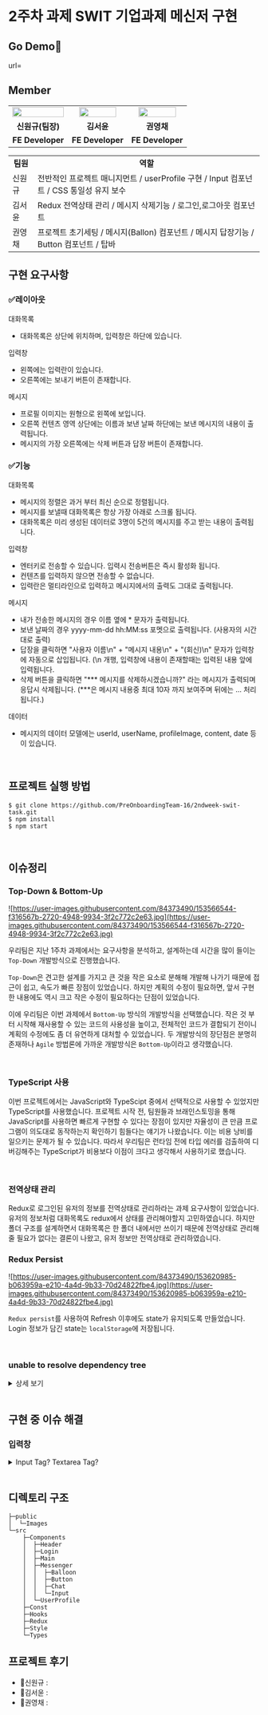 # 2주차 과제 SWIT 기업과제 메신저 구현

## Go Demo🚀

url=

## Member

<table align="center">
<tr>
<td align="center"><a href="https://github.com/WongueShin"><img src="https://media.vlpt.us/images/yeonbee/post/a3b02f02-0826-4cc9-b63e-9ddce5fbd857/wongyu.jpg" width="100%" /></a></td>
<td align="center"><a href="https://github.com/yunred"><img src="https://avatars.githubusercontent.com/u/84527643?v=4" width="85%" /></a></td>
<td align="center"><a href="https://github.com/zerochae"><img src="https://avatars.githubusercontent.com/u/84373490?v=4" width="85%" /></a></td>
</a></td>
</tr>
<tr>
<td align="center"><b>신원규(팀장)</b></td>
<td align="center"><b>김서윤</b></td>
<td align="center"><b>권영채</b></td>
</tr>
<tr>
<td align="center"><b>FE Developer</b></td>
<td align="center"><b>FE Developer</b></td>
<td align="center"><b>FE Developer</b></td>
</tr>
</table>

</table>

<table align="center">
<tr>
<td align="center"><b>팀원<b></td>
<td align="center"><b>역할</b></td>
</tr>
<tr>
<td>신원규</td>
<td>전반적인 프로젝트 매니지먼트 / userProfile 구현 / Input 컴포넌트 / CSS 통일성 유지 보수</td>
</tr>
<tr>
<td>김서윤</td>
<td>Redux 전역상태 관리 / 메시지 삭제기능 / 로그인,로그아웃 컴포넌트 </td>
</tr>
<tr>
<td>권영채</td>
<td>프로젝트 초기세팅 / 메시지(Ballon) 컴포넌트 / 메시지 답장기능 / Button 컴포넌트 / 탑바 </td>
</tr>

</table>

## 구현 요구사항

### ✅레이아웃

대화목록
- 대화목록은 상단에 위치하며, 입력창은 하단에 있습니다.

입력창

- 왼쪽에는 입력란이 있습니다.
- 오른쪽에는 보내기 버튼이 존재합니다.

메시지

- 프로필 이미지는 원형으로 왼쪽에 보입니다.
- 오른쪽 컨텐츠 영역 상단에는 이름과 보낸 날짜 하단에는 보낸 메시지의 내용이 출력됩니다.
- 메시지의 가장 오른쪽에는 삭제 버튼과 답장 버튼이 존재합니다.

### ✅기능

대화목록
- 메시지의 정렬은 과거 부터 최신 순으로 정렬됩니다.
- 메시지를 보낼때 대화목록은 항상 가장 아래로 스크롤 됩니다.
- 대화목록은 미리 생성된 데이터로 3명이 5건의 메시지를 주고 받는 내용이 출력됩니다.

  
입력창
- 엔터키로 전송할 수 있습니다. 입력시 전송버튼은 즉시 활성화 됩니다.
- 컨텐츠를 입력하지 않으면 전송할 수 없습니다.
- 입력란은 멀티라인으로 입력하고 메시지에서의 출력도 그대로 출력됩니다.

메시지

- 내가 전송한 메시지의 경우 이름 옆에 * 문자가 출력됩니다.
- 보낸 날짜의 경우 yyyy-mm-dd hh:MM:ss 포멧으로 출력됩니다. (사용자의 시간대로 출력)
- 답장을 클릭하면 "사용자 이름\n" + "메시지 내용\n" + "(회신)\n" 문자가 입력창에 자동으로 삽입됩니다. (\n 개행, 입력창에 내용이 존재할때는 입력된 내용 앞에 입력됩니다.
- 삭제 버튼을 클릭하면 "*** 메시지를 삭제하시겠습니까?" 라는 메시지가 출력되며 응답시 삭제됩니다. (***은 메시지 내용중 최대 10자 까지 보여주며 뒤에는 ... 처리됩니다.)

데이터
- 메시지의 데이터 모델에는 userId, userName, profileImage, content, date 등이 있습니다.

<br/>

## 프로젝트 실행 방법

```
$ git clone https://github.com/PreOnboardingTeam-16/2ndweek-swit-task.git
$ npm install
$ npm start

```

<br/>

## 이슈정리


### Top-Down & Bottom-Up

![https://user-images.githubusercontent.com/84373490/153566544-f316567b-2720-4948-9934-3f2c772c2e63.jpg](https://user-images.githubusercontent.com/84373490/153566544-f316567b-2720-4948-9934-3f2c772c2e63.jpg)

우리팀은 지난 1주차 과제에서는 요구사항을 분석하고, 설계하는데 시간을 많이 들이는 `Top-Down` 개발방식으로 진행했습니다.

`Top-Down`은 견고한 설계를 가지고 큰 것을 작은 요소로 분해해 개발해 나가기 때문에 접근이 쉽고, 속도가 빠른 장점이 있었습니다. 하지만 계획의 수정이 필요하면, 앞서 구현한 내용에도 역시 크고 작은 수정이 필요하다는 단점이 있었습니다.

이에 우리팀은 이번 과제에서 `Bottom-Up` 방식의 개발방식을 선택했습니다. 작은 것 부터 시작해 재사용할 수 있는 코드의 사용성을 높이고, 전체적인 코드가 결합되기 전이니 계획의 수정에도 좀 더 유연하게 대처할 수 있었습니다. 두 개발방식의 장단점은 분명히 존재하나 `Agile` 방법론에 가까운 개발방식은 `Bottom-Up`이라고 생각했습니다.

<br/>

### TypeScript 사용

이번 프로젝트에서는 JavaScript와 TypeScipt 중에서 선택적으로 사용할 수 있었지만 TypeScript를 사용했습니다. 프로젝트 시작 전, 팀원들과 브래인스토밍을 통해 JavaScript를 사용하면 빠르게 구현할 수 있다는 장점이 있지만 자율성이 큰 만큼 프로그램이 의도대로 동작하는지 확인하기 힘들다는 얘기가 나왔습니다. 이는 비용 낭비를 일으키는 문제가 될 수 있습니다. 따라서 우리팀은 런타임 전에 타입 에러를 검출하여 디버깅해주는 TypeScript가 비용보다 이점이 크다고 생각해서 사용하기로 했습니다.

<br/>

### 전역상태 관리

Redux로 로그인된 유저의 정보를 전역상태로 관리하라는 과제 요구사항이 있었습니다. 유저의 정보처럼 대화목록도 redux에서 상태를 관리해야할지 고민하였습니다. 하지만 폴더 구조를 설계하면서 대화목록은 한 폴더 내에서만 쓰이기 때문에 전역상태로 관리해줄 필요가 없다는 결론이 나왔고, 유저 정보만 전역상태로 관리하였습니다.

### Redux Persist

![https://user-images.githubusercontent.com/84373490/153620985-b063959a-e210-4a4d-9b33-70d24822fbe4.jpg](https://user-images.githubusercontent.com/84373490/153620985-b063959a-e210-4a4d-9b33-70d24822fbe4.jpg)

`Redux persist`를 사용하여 Refresh 이후에도 state가 유지되도록 만들었습니다. Login 정보가 담긴 state는 `localStorage`에 저장됩니다.

<br/>


  
### unable to resolve dependency tree
  
<details>
  <summary>상세 보기</summary>

![https://user-images.githubusercontent.com/84373490/153573779-801d3bb0-4fe0-4e9c-b04b-86b86ed67254.jpg](https://user-images.githubusercontent.com/84373490/153573779-801d3bb0-4fe0-4e9c-b04b-86b86ed67254.jpg)

프로젝트 초기설정을 위해 `craco`를 설치하던 도중 에러를 만났습니다.

에러 메시지를 읽어보니 `craco` 설치를 위해서는 `react-scripts 4.0.0`이 필요한데, 현재 프로젝트는 `react-scripts 5.0.0` 라는 버전 에러 였습니다. 그리고 `--force`나 `--legacy-peer-deps` 키워드를 사용하면 해결할 수 있지만 잠재적으로 깨질 수 있지만 해결할 수 있다고 합니다.

[What does npm install --legacy-peer-deps do exactly?🚀](https://stackoverflow.com/questions/66239691/what-does-npm-install-legacy-peer-deps-do-exactly-when-is-it-recommended-wh)

[When to use --force and --legacy-peer-deps?🚀](https://stackoverflow.com/questions/66020820/npm-when-to-use-force-and-legacy-peer-deps)

위 문서의 요약은 다음과 같습니다.

우리가 라이브러리를 설치하면 `package.json`의 `dependencies` , `devDependencies` 항목에 기록이 됩니다. 그리고 여기에 기록되지 않는 `peerDependencies` 라는 항목이 있습니다. 이 항목은 해당 라이브러리의 실행을 위해서 필요한 `dependencies`의 정보입니다. 이 항목 설치 후 `package-lock.json`에 기록되어 있습니다.

![https://user-images.githubusercontent.com/84373490/153626757-acc2be23-6b51-4bc5-b2fa-ee9b71709303.jpg](https://user-images.githubusercontent.com/84373490/153626757-acc2be23-6b51-4bc5-b2fa-ee9b71709303.jpg)

우리는 `craco`를 설치하려고 했을 때 `carco`의 `peerDependencies` 항목의 `react-scripts 4.0.0`이 필요하다고 했지만 프로젝트에는 `react-scripts 5.0.0`이 있었기 때문에 오류가 발생했던 것이였습니다.

`npm VER.4-6` 까지는 `peerDependencies` 관련 이슈가 발생하면 오류가 아닌 경고만 출력했지만, 작년 21월 2월 `npm VER.7`이 출시되면서(현재는 `VER.8`) 오류가 발생하는것으로 변경되었습니다.

여기서 `--force` 키워드를 사용하면 필요한 `peerDependencies`를 설치 후, 설치를 진행합니다.

![https://user-images.githubusercontent.com/84373490/153630787-d53ebd82-7829-4038-babf-bee1b9c3766e.jpg](https://user-images.githubusercontent.com/84373490/153630787-d53ebd82-7829-4038-babf-bee1b9c3766e.jpg)

위 사진에서는 `react-scripts 4.0.0`을 설치하려했지만 충돌이 발생하여 설치하지 않고, 해당 라이브러리를 설치합니다. 버전다운 시킬 수 없어 패스한걸로 보입니다. 이 외에도 `package-lock.json`에 추가되는 파일이 존재합니다. 여기서 만약 설치에 실패한다면

```
npm ERR! Fix the upstream dependency conflict, or retry
npm ERR! this command with --force, or --legacy-peer-deps
npm ERR! to accept an incorrect (and potentially broken) dependency resolution.

```

라는 오류 메시지를 출력합니다.

- `-legacy-peer-deps` 키워드를 사용하면 `peerDependencies` 설치 없이, 설치를 진행합니다.

![https://user-images.githubusercontent.com/84373490/153620989-6b802011-9255-4e0a-85bb-33b29e6a1d32.jpg](https://user-images.githubusercontent.com/84373490/153620989-6b802011-9255-4e0a-85bb-33b29e6a1d32.jpg)

만약 해당 이슈를 만난다면 `--force` 키워드 사용을 추천합니다. 버전을 고정시키려는 시도가 있기 때문에 `--legacy-peer-deps` 키워드보다 엄격하다고 볼 수 있습니다.

  </details>
<br/>

## 구현 중 이슈 해결
  ### 입력창
  <details>
    <summary>Input Tag? Textarea Tag?</summary>
    
    
  </details>
  
<br/>

## 디렉토리 구조

```
├─public
│  └─Images
└─src
    ├─Components
    │  ├─Header
    │  ├─Login
    │  ├─Main
    │  ├─Messenger
    │  │  ├─Balloon
    │  │  ├─Button
    │  │  ├─Chat
    │  │  └─Input
    │  └─UserProfile
    ├─Const
    ├─Hooks
    ├─Redux
    ├─Style
    └─Types

```

## 프로젝트 후기

- 🎹신원규 :
- 🎇김서윤 :
- 🎈권영채 :
